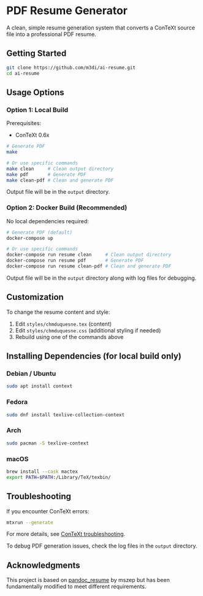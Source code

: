 # PDF Resume Generator

A clean, simple resume generation system that converts a ConTeXt source file into a professional PDF resume.

## Getting Started

```bash
git clone https://github.com/m3di/ai-resume.git
cd ai-resume
```

## Usage Options

### Option 1: Local Build

Prerequisites:
* ConTeXt 0.6x

```bash
# Generate PDF
make

# Or use specific commands
make clean     # Clean output directory
make pdf       # Generate PDF
make clean-pdf # Clean and generate PDF
```

Output file will be in the `output` directory.

### Option 2: Docker Build (Recommended)

No local dependencies required:

```bash
# Generate PDF (default)
docker-compose up

# Or use specific commands
docker-compose run resume clean     # Clean output directory
docker-compose run resume pdf       # Generate PDF
docker-compose run resume clean-pdf # Clean and generate PDF
```

Output file will be in the `output` directory along with log files for debugging.

## Customization

To change the resume content and style:
1. Edit `styles/chmduquesne.tex` (content)
2. Edit `styles/chmduquesne.css` (additional styling if needed)
3. Rebuild using one of the commands above

## Installing Dependencies (for local build only)

### Debian / Ubuntu
```bash
sudo apt install context
```

### Fedora
```bash
sudo dnf install texlive-collection-context
```

### Arch
```bash
sudo pacman -S texlive-context
```

### macOS
```bash
brew install --cask mactex
export PATH=$PATH:/Library/TeX/texbin/
```

## Troubleshooting

If you encounter ConTeXt errors:
```bash
mtxrun --generate
```

For more details, see [ConTeXt troubleshooting](https://tex.stackexchange.com/questions/53892/texlive-2011-context-problem).

To debug PDF generation issues, check the log files in the `output` directory.

## Acknowledgments

This project is based on [pandoc_resume](https://github.com/mszep/pandoc_resume) by mszep but has been fundamentally modified to meet different requirements.
